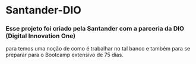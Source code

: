 # Santander-DIO

### Esse projeto foi criado pela Santander com a parceria da DIO (Digital Innovation One) 
para temos uma noção de como é trabalhar no tal banco e também para se preparar para o Bootcamp 
extensivo de 75 dias.
